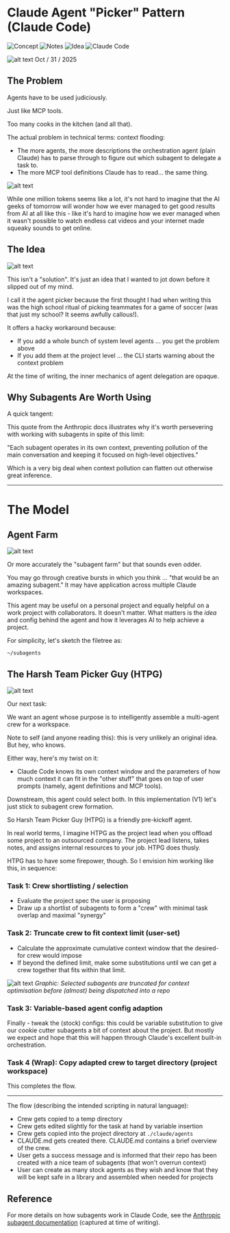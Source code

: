# Claude Agent "Picker" Pattern (Claude Code)

![Concept](https://img.shields.io/badge/Type-Concept-blue)
![Notes](https://img.shields.io/badge/Status-Notes-yellow)
![Idea](https://img.shields.io/badge/Stage-Idea-purple)
![Claude Code](https://img.shields.io/badge/Tool-Claude_Code-orange)

 ![alt text](images/3.jpg)
Oct / 31 / 2025

## The Problem

Agents have to be used judiciously.

Just like MCP tools.

Too many cooks in the kitchen (and all that).

The actual problem in technical terms: context flooding:

- The more agents, the more descriptions the orchestration agent (plain Claude) has to parse through to figure out which subagent to delegate a task to.
- The more MCP tool definitions Claude has to read... the same thing.

![alt text](images/2.jpg)

While one million tokens seems like a lot, it's not hard to imagine that the AI geeks of tomorrow will wonder how we ever managed to get good results from AI at all like this - like it's hard to imagine how we ever managed when it wasn't possible to watch endless cat videos and your internet made squeaky sounds to get online. 

## The Idea

![alt text](images/1.jpg)

This isn't a "solution". It's just an idea that I wanted to jot down before it slipped out of my mind.

I call it the agent picker because the first thought I had when writing this was the high school ritual of picking teammates for a game of soccer (was that just my school? It seems awfully callous!).

It offers a hacky workaround because:

- If you add a whole bunch of system level agents ... you get the problem above 
- If you add them at the project level ... the CLI starts warning about the context problem 

At the time of writing, the inner mechanics of agent delegation are opaque. 

## Why Subagents Are Worth Using 

A quick tangent:

This quote from the Anthropic docs illustrates why it's worth persevering with working with subagents in spite of this limit:

"Each subagent operates in its own context, preventing pollution of the main conversation and keeping it focused on high-level objectives."

Which is a very big deal when context pollution can flatten out otherwise great inference. 

---

# The Model

## Agent Farm

![alt text](images/4.png)

Or more accurately the "subagent farm" but that sounds even odder. 

You may go through creative bursts in which you think ... "that would be an amazing subagent." It may have application across multiple Claude workspaces.

This agent may be useful on a personal project and equally helpful on a work project with collaborators. It doesn't matter. What matters is the *idea* and config behind the agent and how it leverages AI to help achieve a project. 

For simplicity, let's sketch the filetree as:

`~/subagents`

## The Harsh Team Picker Guy (HTPG)

![alt text](images/5.png)

Our next task:

We want an agent whose purpose is to intelligently assemble a multi-agent crew for a workspace.

Note to self (and anyone reading this): this is very unlikely an original idea. But hey, who knows. 

Either way, here's my twist on it:

- Claude Code knows its own context window and the parameters of how much context it can fit in the "other stuff" that goes on top of user prompts (namely, agent definitions and MCP tools).

Downstream, this agent could select both. In this implementation (V1) let's just stick to subagent crew formation.

So Harsh Team Picker Guy (HTPG) is a friendly pre-kickoff agent. 

In real world terms, I imagine HTPG as the project lead when you offload some project to an outsourced company. The project lead listens, takes notes, and assigns internal resources to your job. HTPG does thusly.

HTPG has to have some firepower, though. So I envision him working like this, in sequence:

### Task 1: Crew shortlisting / selection 

- Evaluate the project spec the user is proposing 
- Draw up a shortlist of subagents to form a "crew" with minimal task overlap and maximal "synergy" 

### Task 2: Truncate crew to fit context limit (user-set)

- Calculate the approximate cumulative context window that the desired-for crew would impose 
- If beyond the defined limit, make some substitutions until we can get a crew together that fits within that limit.

![alt text](images/6.png)
*Graphic: Selected subagents are truncated for context optimisation before (almost) being dispatched into a repo*

### Task 3: Variable-based agent config adaption

Finally - tweak the (stock) configs: this could be variable substitution to give our cookie cutter subagents a bit of context about the project. But mostly we expect and hope that this will happen through Claude's excellent built-in orchestration.

### Task 4 (Wrap): Copy adapted crew to target directory (project workspace)

This completes the flow.

---

The flow (describing the intended scripting in natural language):

- Crew gets copied to a temp directory 
- Crew gets edited slightly for the task at hand by variable insertion 
- Crew gets copied into the project directory at `./claude/agents` 
- CLAUDE.md gets created there. CLAUDE.md contains a brief overview of the crew. 
- User gets a success message and is informed that their repo has been created with a nice team of subagents (that won't overrun context)
- User can create as many stock agents as they wish and know that they will be kept safe in a library and assembled when needed for projects

## Reference

For more details on how subagents work in Claude Code, see the [Anthropic subagent documentation](./anthropic-doc.md) (captured at time of writing).

